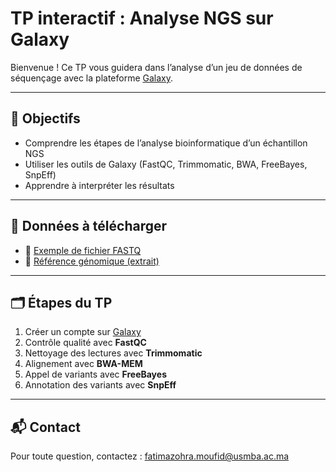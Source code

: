 # TP interactif : Analyse NGS sur Galaxy

Bienvenue ! Ce TP vous guidera dans l’analyse d’un jeu de données de séquençage avec la plateforme [Galaxy](https://usegalaxy.org/).

---

## 🔹 Objectifs
- Comprendre les étapes de l’analyse bioinformatique d’un échantillon NGS
- Utiliser les outils de Galaxy (FastQC, Trimmomatic, BWA, FreeBayes, SnpEff)
- Apprendre à interpréter les résultats

---

## 🧰 Données à télécharger
- 🔗 [Exemple de fichier FASTQ](./data/echantillon.fastq)
- 🔗 [Référence génomique (extrait)](./data/ref.fa)

---

## 🗂️ Étapes du TP
1. Créer un compte sur [Galaxy](https://usegalaxy.org/)
2. Contrôle qualité avec **FastQC**
3. Nettoyage des lectures avec **Trimmomatic**
4. Alignement avec **BWA-MEM**
5. Appel de variants avec **FreeBayes**
6. Annotation des variants avec **SnpEff**

---

## 📬 Contact
Pour toute question, contactez : fatimazohra.moufid@usmba.ac.ma
